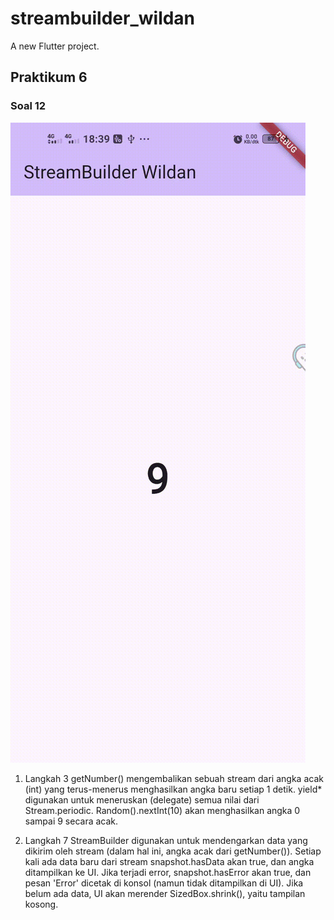 # streambuilder_wildan

A new Flutter project.

## Praktikum 6
### Soal 12
![Capture soal 12](assets/streambuilder.gif)

1. Langkah 3
getNumber() mengembalikan sebuah stream dari angka acak (int) yang terus-menerus menghasilkan angka baru setiap 1 detik. yield* digunakan untuk meneruskan (delegate) semua nilai dari Stream.periodic. Random().nextInt(10) akan menghasilkan angka 0 sampai 9 secara acak.

2. Langkah 7
StreamBuilder digunakan untuk mendengarkan data yang dikirim oleh stream (dalam hal ini, angka acak dari getNumber()). Setiap kali ada data baru dari stream snapshot.hasData akan true, dan angka ditampilkan ke UI. Jika terjadi error, snapshot.hasError akan true, dan pesan 'Error' dicetak di konsol (namun tidak ditampilkan di UI). Jika belum ada data, UI akan merender SizedBox.shrink(), yaitu tampilan kosong.
